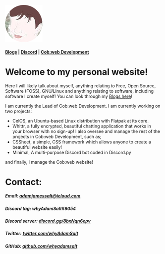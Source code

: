 ![Profile Picture](favicon.png)

#### [Blogs](blogs.md) | [Discord](https://cob-web.xyz/discord/) | [Cob:web Development](https://cob-web.xyz/)

# Welcome to my personal website!

Here I will likely talk about myself, anything relating to Free, Open Source, Software (FOSS), GNU/Linux and anything relating to software, including software I create myself! You can look through my [Blogs here](blogs.md)!

I am currently the Lead of Cob:web Development. I am currently working on two projects: 
- CelOS, an Ubuntu-based Linux distribution with Flatpak at its core. 
- Whittr, a fully encrypted, beautiful chatting application that works in your browser with no sign-up!
I also oversee and manage the rest of the projects in Cob:web Development, such as;
- CSSheet, a simple, CSS framework which allows anyone to create a beautiful website easily!
- Minimal, A multi-purpose Discord bot coded in Discord.py

and finally, I manage the Cob:web website!

# Contact:

##### Email: adamjamessalt@icloud.com

##### Discord tag: whyAdamSalt#9054

##### Discord server: [discord.gg/8bxNqn6epv](https://discord.gg/8bxNqn6epv/)

##### Twitter: [twitter.com/whyAdamSalt](https://twitter.com/whyadamsalt/)

##### GitHub: [github.com/whyadamsalt](https://github.com/whyadamsalt/)